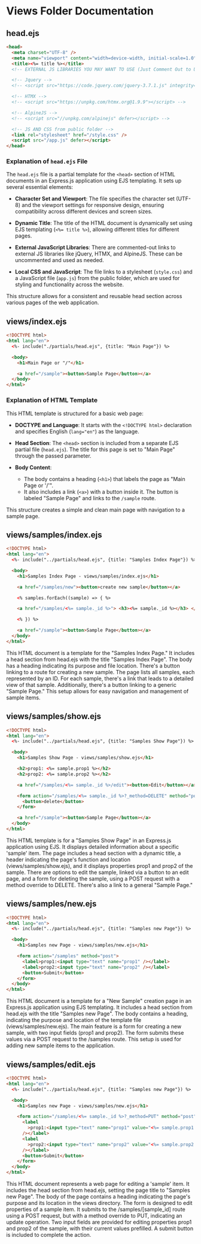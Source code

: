 # Views Folder Documentation

## head.ejs

```html
<head>
  <meta charset="UTF-8" />
  <meta name="viewport" content="width=device-width, initial-scale=1.0" />
  <title><%= title %></title>
  <!-- EXTERNAL JS LIBRARIES YOU MAY WANT TO USE (Just Comment Out to Use) -->

  <!-- Jquery -->
  <!-- <script src="https://code.jquery.com/jquery-3.7.1.js" integrity="sha256-eKhayi8LEQwp4NKxN+CfCh+3qOVUtJn3QNZ0TciWLP4=" crossorigin="anonymous"></script> -->

  <!-- HTMX -->
  <!-- <script src="https://unpkg.com/htmx.org@1.9.9"></script> -->

  <!-- AlpineJS -->
  <!-- <script src="//unpkg.com/alpinejs" defer></script> -->

  <!-- JS AND CSS from public folder -->
  <link rel="stylesheet" href="/style.css" />
  <script src="/app.js" defer></script>
</head>
```

### Explanation of `head.ejs` File

The `head.ejs` file is a partial template for the `<head>` section of HTML documents in an Express.js application using EJS templating. It sets up several essential elements:

- **Character Set and Viewport**: The file specifies the character set (UTF-8) and the viewport settings for responsive design, ensuring compatibility across different devices and screen sizes.

- **Dynamic Title**: The title of the HTML document is dynamically set using EJS templating (`<%= title %>`), allowing different titles for different pages.

- **External JavaScript Libraries**: There are commented-out links to external JS libraries like jQuery, HTMX, and AlpineJS. These can be uncommented and used as needed.

- **Local CSS and JavaScript**: The file links to a stylesheet (`style.css`) and a JavaScript file (`app.js`) from the public folder, which are used for styling and functionality across the website.

This structure allows for a consistent and reusable head section across various pages of the web application.

## views/index.ejs

```html
<!DOCTYPE html>
<html lang="en">
  <%- include("./partials/head.ejs", {title: "Main Page"}) %>

  <body>
    <h1>Main Page or "/"</h1>

    <a href="/sample"><button>Sample Page</button></a>
  </body>
</html>
```
### Explanation of HTML Template

This HTML template is structured for a basic web page:

- **DOCTYPE and Language**: It starts with the `<!DOCTYPE html>` declaration and specifies English (`lang="en"`) as the language.

- **Head Section**: The `<head>` section is included from a separate EJS partial file (`head.ejs`). The title for this page is set to "Main Page" through the passed parameter.

- **Body Content**: 
  - The body contains a heading (`<h1>`) that labels the page as "Main Page or '/'".
  - It also includes a link (`<a>`) with a button inside it. The button is labeled "Sample Page" and links to the `/sample` route.

This structure creates a simple and clean main page with navigation to a sample page.


## views/samples/index.ejs

```html
<!DOCTYPE html>
<html lang="en">
  <%- include("../partials/head.ejs", {title: "Samples Index Page"}) %>

  <body>
    <h1>Samples Index Page - views/samples/index.ejs</h1>

    <a href="/samples/new"><button>create new sample</button></a>

    <% samples.forEach((sample) => { %>

    <a href="/samples/<%= sample._id %>"> <h3><%= sample._id %></h3> </a>

    <% }) %>

    <a href="/sample"><button>Sample Page</button></a>
  </body>
</html>
```

This HTML document is a template for the "Samples Index Page." It includes a head section from head.ejs with the title "Samples Index Page". The body has a heading indicating its purpose and file location. There's a button linking to a route for creating a new sample. The page lists all samples, each represented by an ID. For each sample, there's a link that leads to a detailed view of that sample. Additionally, there's a button linking to a generic "Sample Page." This setup allows for easy navigation and management of sample items.

## views/samples/show.ejs

```html
<!DOCTYPE html>
<html lang="en">
  <%- include("../partials/head.ejs", {title: "Samples Show Page"}) %>

  <body>
    <h1>Samples Show Page - views/samples/show.ejs</h1>

    <h2>prop1: <%= sample.prop1 %></h2>
    <h2>prop2: <%= sample.prop2 %></h2>

    <a href="/samples/<%= sample._id %>/edit"><button>Edit</button></a>

    <form action="/samples/<%= sample._id %>?_method=DELETE" method="post">
      <button>delete</button>
    </form>

    <a href="/sample"><button>Sample Page</button></a>
  </body>
</html>
```

This HTML template is for a "Samples Show Page" in an Express.js application using EJS. It displays detailed information about a specific 'sample' item. The page includes a head section with a dynamic title, a header indicating the page's function and location (views/samples/show.ejs), and it displays properties prop1 and prop2 of the sample. There are options to edit the sample, linked via a button to an edit page, and a form for deleting the sample, using a POST request with a method override to DELETE. There's also a link to a general "Sample Page."

## views/samples/new.ejs

```html
<!DOCTYPE html>
<html lang="en">
  <%- include("../partials/head.ejs", {title: "Samples new Page"}) %>

  <body>
    <h1>Samples new Page - views/samples/new.ejs</h1>

    <form action="/samples" method="post">
      <label>prop1:<input type="text" name="prop1" /></label>
      <label>prop2:<input type="text" name="prop2" /></label>
      <button>Submit</button>
    </form>
  </body>
</html>
```

This HTML document is a template for a "New Sample" creation page in an Express.js application using EJS templating. It includes a head section from head.ejs with the title "Samples new Page". The body contains a heading, indicating the purpose and location of the template file (views/samples/new.ejs). The main feature is a form for creating a new sample, with two input fields (prop1 and prop2). The form submits these values via a POST request to the /samples route. This setup is used for adding new sample items to the application.

## views/samples/edit.ejs

```html
<!DOCTYPE html>
<html lang="en">
  <%- include("../partials/head.ejs", {title: "Samples new Page"}) %>

  <body>
    <h1>Samples new Page - views/samples/new.ejs</h1>

    <form action="/samples/<%= sample._id %>?_method=PUT" method="post">
      <label
        >prop1:<input type="text" name="prop1" value="<%= sample.prop1 %>"
      /></label>
      <label
        >prop2:<input type="text" name="prop2" value="<%= sample.prop2 %>"
      /></label>
      <button>Submit</button>
    </form>
  </body>
</html>
```
This HTML document represents a web page for editing a 'sample' item. It includes the head section from head.ejs, setting the page title to "Samples new Page". The body of the page contains a heading indicating the page's purpose and its location in the views directory. The form is designed to edit properties of a sample item. It submits to the /samples/[sample_id] route using a POST request, but with a method override to PUT, indicating an update operation. Two input fields are provided for editing properties prop1 and prop2 of the sample, with their current values prefilled. A submit button is included to complete the action.

